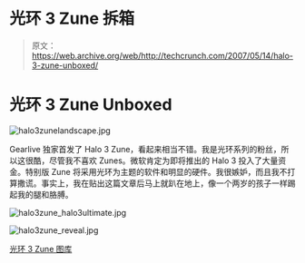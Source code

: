 # 光环 3 Zune 拆箱

> 原文：<https://web.archive.org/web/http://techcrunch.com/2007/05/14/halo-3-zune-unboxed/>

# 光环 3 Zune Unboxed

![halo3zunelandscape.jpg](img/cd0a017b2822560dcccd8cad8a6981e8.png)

Gearlive 独家首发了 Halo 3 Zune，看起来相当不错。我是光环系列的粉丝，所以这很酷，尽管我不喜欢 Zunes。微软肯定为即将推出的 Halo 3 投入了大量资金。特别版 Zune 将采用光环为主题的软件和明显的硬件。我很嫉妒，而且我不打算撒谎。事实上，我在贴出这篇文章后马上就趴在地上，像一个两岁的孩子一样踢起我的腿和胳膊。

![halo3zune_halo3ultimate.jpg](img/679ba513175c8a15c696841a5a396832.png)

![halo3zune_reveal.jpg](img/56559bd49e557c3d2bb63f118756f376.png)

[光环 3 Zune 图库](https://web.archive.org/web/20130628160045/http://www.gearlive.com/thegallery/category/C34/)